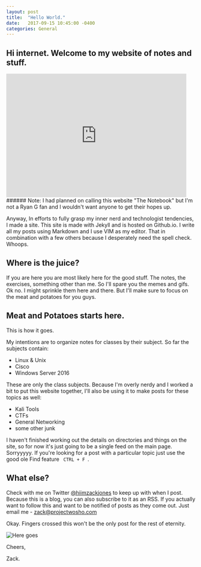 ```yaml
---
layout: post
title:  "Hello World."
date:   2017-09-15 10:45:00 -0400
categories: General
---
```



## Hi internet. Welcome to my website of notes and stuff.


<iframe src="https://giphy.com/embed/CQhvppGGlxgA0" width="480" height="328" frameBorder="0" class="giphy-embed" allowFullScreen></iframe>
###### Note: I had planned on calling this website "The Notebook" but I'm not a Ryan G fan and I wouldn't want anyone to get their hopes up.

Anyway, In efforts to fully grasp my inner nerd and technologist tendencies, I made a site. This site is made with Jekyll and is hosted on Github.io. I write all my posts using Markdown and I use VIM as my editor. That in combination with a few others because I desperately need the spell check. Whoops.


## Where is the juice?
If you are here you are most likely here for the good stuff. The notes, the exercises, something other than me. So I'll spare you the memes and gifs. Ok no. I might sprinkle them here and there. But I'll make sure to focus on the meat and potatoes for you guys.

## Meat and Potatoes starts here.
This is how it goes.

My intentions are to organize notes for classes by their subject. So far the subjects contain:
- Linux & Unix
- Cisco
- Windows Server 2016

These are only the class subjects. Because I'm overly nerdy and I worked a bit to put this website together, I'll also be using it to make posts for these topics as well:
- Kali Tools
- CTFs
- General Networking
- some other junk

I haven't finished working out the details on directories and things on the site, so for now it's just going to be a single feed on the main page. Sorryyyyy. If you're looking for a post with a particular topic just use the good ole Find feature <code> CTRL + F </code>.

## What else?
Check with me on Twitter [@hiimzackjones](https://twitter.com/hiimzackjones) to keep up with when I post. Because this is a blog, you can also subscribe to it as an RSS. If you actually want to follow this and want to be notified of posts as they come out. Just email me - [zack@projectwosho.com](mailto:zack@projectwosho.com)

Okay. Fingers crossed this won't be the only post for the rest of eternity.

<html>
<img src ="https://hiimzackjones.github.io/assets/img/regret,gif" alt="Here goes">
</html>

Cheers,

Zack.  
